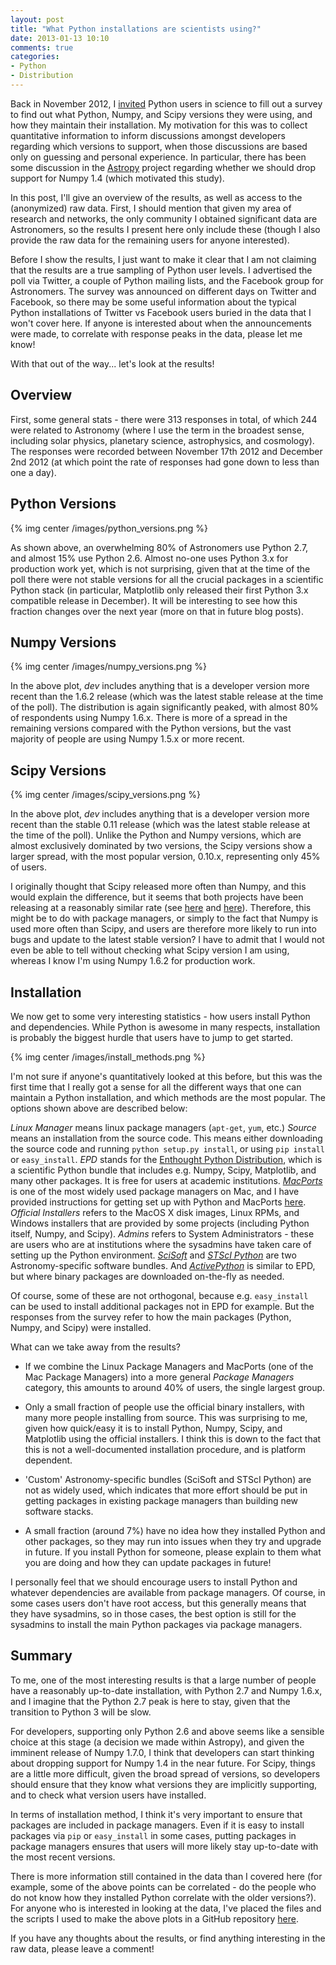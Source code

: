 ```yaml
---
layout: post
title: "What Python installations are scientists using?"
date: 2013-01-13 10:10
comments: true
categories:
- Python
- Distribution
---
```


Back in November 2012, I
[invited](https://twitter.com/astrofrog/status/269743084215103488) Python
users in science to fill out a survey to find out what Python, Numpy, and
Scipy versions they were using, and how they maintain their installation. My
motivation for this was to collect quantitative information to inform
discussions amongst developers regarding which versions to support, when those
discussions are based only on guessing and personal experience. In particular,
there has been some discussion in the [Astropy](http://www.astropy.org)
project regarding whether we should drop support for Numpy 1.4 (which
motivated this study).

In this post, I'll give an overview of the results, as well as access to the
(anonymized) raw data. First, I should mention that given my area of research
and networks, the only community I obtained significant data are Astronomers,
so the results I present here only include these (though I also provide the
raw data for the remaining users for anyone interested).

<!-- more -->

Before I show the results, I just want to make it clear that I am not claiming
that the results are a true sampling of Python user levels. I advertised the
poll via Twitter, a couple of Python mailing lists, and the Facebook group for
Astronomers. The survey was announced on different days on Twitter and
Facebook, so there may be some useful information about the typical Python
installations of Twitter vs Facebook users buried in the data that I won't
cover here. If anyone is interested about when the announcements were made, to
correlate with response peaks in the data, please let me know!

With that out of the way... let's look at the results!

Overview
--------

First, some general stats - there were 313 responses in total, of which 244
were related to Astronomy (where I use the term in the broadest sense,
including solar physics, planetary science, astrophysics, and cosmology). The
responses were recorded between November 17th 2012 and December 2nd 2012 (at
which point the rate of responses had gone down to less than one a day).

Python Versions
---------------

{% img center /images/python_versions.png %}

As shown above, an overwhelming 80% of Astronomers use Python 2.7, and almost
15% use Python 2.6. Almost no-one uses Python 3.x for production work yet,
which is not surprising, given that at the time of the poll there were not
stable versions for all the crucial packages in a scientific Python stack (in
particular, Matplotlib only released their first Python 3.x compatible release
in December). It will be interesting to see how this fraction changes over the
next year (more on that in future blog posts).

Numpy Versions
--------------

{% img center /images/numpy_versions.png %}

In the above plot, *dev* includes anything that is a developer version more
recent than the 1.6.2 release (which was the latest stable release at the time
of the poll). The distribution is again significantly peaked, with almost 80%
of respondents using Numpy 1.6.x. There is more of a spread in the remaining
versions compared with the Python versions, but the vast majority of people
are using Numpy 1.5.x or more recent.

Scipy Versions
--------------

{% img center /images/scipy_versions.png %}

In the above plot, *dev* includes anything that is a developer version more
recent than the stable 0.11 release (which was the latest stable release at
the time of the poll). Unlike the Python and Numpy versions, which are almost
exclusively dominated by two versions, the Scipy versions show a larger
spread, with the most popular version, 0.10.x, representing only 45% of users.

I originally thought that Scipy released more often than Numpy, and this would
explain the difference, but it seems that both projects have been releasing at
a reasonably similar rate (see
[here](http://sourceforge.net/projects/numpy/files/NumPy/) and
[here](http://sourceforge.net/projects/scipy/files/scipy/)). Therefore, this
might be to do with package managers, or simply to the fact that Numpy is used
more often than Scipy, and users are therefore more likely to run into bugs
and update to the latest stable version? I have to admit that I would not even
be able to tell without checking what Scipy version I am using, whereas I know
I'm using Numpy 1.6.2 for production work.

Installation
------------

We now get to some very interesting statistics - how users install Python and
dependencies. While Python is awesome in many respects, installation is
probably the biggest hurdle that users have to jump to get started.

{% img center /images/install_methods.png %}

I'm not sure if anyone's quantitatively looked at this before, but this was
the first time that I really got a sense for all the different ways that one
can maintain a Python installation, and which methods are the most popular. The options shown above are described below:

*Linux Manager* means linux package managers (``apt-get``, ``yum``, etc.)
*Source* means an installation from the source code. This means either
downloading the source code and running ``python setup.py install``, or using
``pip install`` or ``easy_install``.
*EPD* stands for the
  [Enthought Python Distribution](http://www.enthought.com/products/epd.php),
which is a scientific Python bundle that includes e.g. Numpy, Scipy,
Matplotlib, and many other packages. It is free for users at academic
institutions.
[*MacPorts*](http://www.macports.org) is one of the most widely used package
managers on Mac, and I have provided instructions for getting set up with
Python and MacPorts [here](http://astrofrog.github.com/macports-python/).
*Official Installers* refers to the MacOS X disk images, Linux RPMs, and
Windows installers that are provided by some projects (including Python
itself, Numpy, and Scipy).
*Admins* refers to System Administrators - these are users who are at
institutions where the sysadmins have taken care of setting up the Python
environment.
[*SciSoft*](http://www.eso.org/sci/software/scisoft/) and [*STScI Python*](http://www.stsci.edu/institute/software_hardware/pyraf/stsci_python/current/stsci-python-download) are two Astronomy-specific software bundles.
And [*ActivePython*](http://www.activestate.com/activepython) is similar to
EPD, but where binary packages are downloaded on-the-fly as needed.

Of course, some of these are not orthogonal, because e.g. ``easy_install`` can
be used to install additional packages not in EPD for example. But the
responses from the survey refer to how the main packages (Python, Numpy, and
Scipy) were installed.

What can we take away from the results?

* If we combine the Linux Package Managers and MacPorts (one of the Mac
  Package Managers) into a more general *Package Managers* category, this
  amounts to around 40% of users, the single largest group.

* Only a small fraction of people use the official binary installers, with
  many more people installing from source. This was surprising to me, given
  how quick/easy it is to install Python, Numpy, Scipy, and Matplotlib using
  the official installers. I think this is down to the fact that this is not a
  well-documented installation procedure, and is platform dependent.

* 'Custom' Astronomy-specific bundles (SciSoft and STScI Python) are not as
  widely used, which indicates that more effort should be put in getting
  packages in existing package managers than building new software stacks.

* A small fraction (around 7%) have no idea how they installed Python and
  other packages, so they may run into issues when they try and upgrade in
  future. If you install Python for someone, please explain to them what you
  are doing and how they can update packages in future!
  
I personally feel that we should encourage users to install Python and
whatever dependencies are available from package managers. Of course, in some
cases users don't have root access, but this generally means that they have
sysadmins, so in those cases, the best option is still for the sysadmins to
install the main Python packages via package managers.

Summary
-------

To me, one of the most interesting results is that a large number of people
have a reasonably up-to-date installation, with Python 2.7 and Numpy 1.6.x,
and I imagine that the Python 2.7 peak is here to stay, given that the
transition to Python 3 will be slow.

For developers, supporting only Python 2.6 and above seems like a sensible
choice at this stage (a decision we made within Astropy), and given the
imminent release of Numpy 1.7.0, I think that developers can start thinking
about dropping support for Numpy 1.4 in the near future. For Scipy, things are
a little more difficult, given the broad spread of versions, so developers
should ensure that they know what versions they are implicitly supporting, and
to check what version users have installed.

In terms of installation method, I think it's very important to ensure that
packages are included in package managers. Even if it is easy to install
packages via ``pip`` or ``easy_install`` in some cases, putting packages in
package managers ensures that users will more likely stay up-to-date with the
most recent versions.

There is more information still contained in the data than I covered here (for
example, some of the above points can be correlated - do the people who do not
know how they installed Python correlate with the older versions?). For anyone
who is interested in looking at the data, I've placed the files and the
scripts I used to make the above plots in a GitHub repository
[here](https://github.com/astrofrog/python-versions-survey).

If you have any thoughts about the results, or find anything interesting in
the raw data, please leave a comment!

